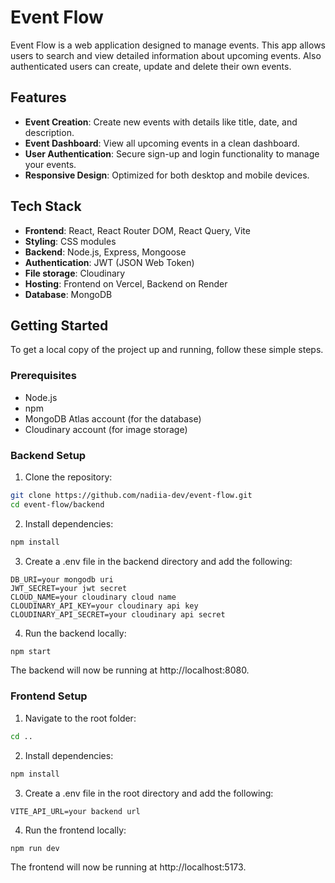 # Event Flow

Event Flow is a web application designed to manage events. This app allows users to search and view detailed information about upcoming events. Also authenticated users can create, update and delete their own events.

## Features

- **Event Creation**: Create new events with details like title, date, and description.
- **Event Dashboard**: View all upcoming events in a clean dashboard.
- **User Authentication**: Secure sign-up and login functionality to manage your events.
- **Responsive Design**: Optimized for both desktop and mobile devices.

## Tech Stack

- **Frontend**: React, React Router DOM, React Query, Vite
- **Styling**: CSS modules
- **Backend**: Node.js, Express, Mongoose
- **Authentication**: JWT (JSON Web Token)
- **File storage**: Cloudinary
- **Hosting**: Frontend on Vercel, Backend on Render
- **Database**: MongoDB

## Getting Started

To get a local copy of the project up and running, follow these simple steps.

### Prerequisites

- Node.js
- npm
- MongoDB Atlas account (for the database)
- Cloudinary account (for image storage)

### Backend Setup

1. Clone the repository:

```bash
git clone https://github.com/nadiia-dev/event-flow.git
cd event-flow/backend
```

2. Install dependencies:

```bash
npm install
```

3. Create a .env file in the backend directory and add the following:

```env
DB_URI=your mongodb uri
JWT_SECRET=your jwt secret
CLOUD_NAME=your cloudinary cloud name
CLOUDINARY_API_KEY=your cloudinary api key
CLOUDINARY_API_SECRET=your cloudinary api secret
```

4. Run the backend locally:

```bash
npm start
```

The backend will now be running at http://localhost:8080.

### Frontend Setup

1. Navigate to the root folder:

```bash
cd ..
```

2. Install dependencies:

```bash
npm install
```

3. Create a .env file in the root directory and add the following:

```env
VITE_API_URL=your backend url
```

4. Run the frontend locally:

```bash
npm run dev
```

The frontend will now be running at http://localhost:5173.
